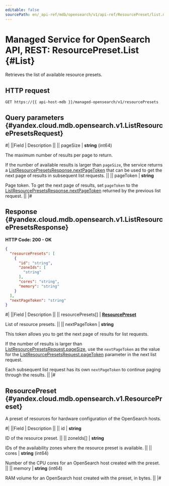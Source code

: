 ```yaml
---
editable: false
sourcePath: en/_api-ref/mdb/opensearch/v1/api-ref/ResourcePreset/list.md
---
```


# Managed Service for OpenSearch API, REST: ResourcePreset.List {#List}

Retrieves the list of available resource presets.

## HTTP request

```
GET https://{{ api-host-mdb }}/managed-opensearch/v1/resourcePresets
```

## Query parameters {#yandex.cloud.mdb.opensearch.v1.ListResourcePresetsRequest}

#|
||Field | Description ||
|| pageSize | **string** (int64)

The maximum number of results per page to return.

If the number of available results is larger than `pageSize`, the service returns
a [ListResourcePresetsResponse.nextPageToken](#yandex.cloud.mdb.opensearch.v1.ListResourcePresetsResponse) that can be used to get the next page of results in subsequent list requests. ||
|| pageToken | **string**

Page token. To get the next page of results, set `pageToken` to the [ListResourcePresetsResponse.nextPageToken](#yandex.cloud.mdb.opensearch.v1.ListResourcePresetsResponse)
returned by the previous list request. ||
|#

## Response {#yandex.cloud.mdb.opensearch.v1.ListResourcePresetsResponse}

**HTTP Code: 200 - OK**

```json
{
  "resourcePresets": [
    {
      "id": "string",
      "zoneIds": [
        "string"
      ],
      "cores": "string",
      "memory": "string"
    }
  ],
  "nextPageToken": "string"
}
```

#|
||Field | Description ||
|| resourcePresets[] | **[ResourcePreset](#yandex.cloud.mdb.opensearch.v1.ResourcePreset)**

List of resource presets. ||
|| nextPageToken | **string**

This token allows you to get the next page of results for list requests.

If the number of results is larger than [ListResourcePresetsRequest.pageSize](#yandex.cloud.mdb.opensearch.v1.ListResourcePresetsRequest), use the `nextPageToken` as the value
for the [ListResourcePresetsRequest.pageToken](#yandex.cloud.mdb.opensearch.v1.ListResourcePresetsRequest) parameter in the next list request.

Each subsequent list request has its own `nextPageToken` to continue paging through the results. ||
|#

## ResourcePreset {#yandex.cloud.mdb.opensearch.v1.ResourcePreset}

A preset of resources for hardware configuration of the OpenSearch hosts.

#|
||Field | Description ||
|| id | **string**

ID of the resource preset. ||
|| zoneIds[] | **string**

IDs of the availability zones where the resource preset is available. ||
|| cores | **string** (int64)

Number of the CPU cores for an OpenSearch host created with the preset. ||
|| memory | **string** (int64)

RAM volume for an OpenSearch host created with the preset, in bytes. ||
|#